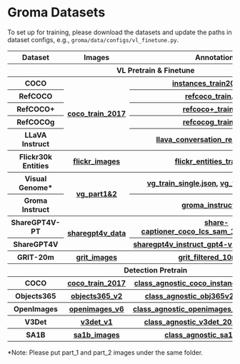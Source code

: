 # Groma Datasets

To set up for training, please download the datasets and update the paths in dataset configs,
e.g., `groma/data/configs/vl_finetune.py`.
<table>
    <tr>
        <th>Dataset</th>
        <th>Images</th>
        <th>Annotations</th>
    </tr>
    <tr>
        <th colspan="3">VL Pretrain & Finetune</th>
    </tr>
    <tr>
        <th>COCO</th>
        <th rowspan="5"><a href="https://cocodataset.org/#download">coco_train_2017</a></th>
        <th><a href="https://cocodataset.org/#download">instances_train2017.json</a></th>
    </tr>
    <tr>
        <th>RefCOCO</th>
        <th><a href="https://huggingface.co/datasets/FoundationVision/groma_data/tree/main">refcoco_train.json</a></th>
    </tr>
    <tr>
        <th>RefCOCO+</th>
        <th><a href="https://huggingface.co/datasets/FoundationVision/groma_data/tree/main">refcoco+_train.json</a></th>
    </tr>
    <tr>
        <th>RefCOCOg</th>
        <th><a href="https://huggingface.co/datasets/FoundationVision/groma_data/tree/main">refcocog_train.json</a></th>
    </tr>
    <tr>
        <th>LLaVA Instruct</th>
        <th><a href="https://huggingface.co/datasets/FoundationVision/groma_data/tree/main">llava_conversation_reasoning.json</a></th>
    </tr>
    <tr>
        <th>Flickr30k Entities</th>
        <th><a href="https://shannon.cs.illinois.edu/DenotationGraph/">flickr_images</a></th>
        <th><a href="https://huggingface.co/datasets/FoundationVision/groma_data/tree/main">flickr_entities_train.json</a></th>
    </tr>
    <tr>
        <th>Visual Genome*</th>
        <th rowspan="2"><a href="https://homes.cs.washington.edu/~ranjay/visualgenome/api.html">vg_part1&2</a></th>
        <th>
            <a href="https://huggingface.co/datasets/FoundationVision/groma_data/tree/main">vg_train_single.json</a>,
            <a href="https://huggingface.co/datasets/FoundationVision/groma_data/tree/main">vg_train_multi.json</a>
        </th>
    </tr>
    <tr>
        <th>Groma Instruct</th>
        <th><a href="https://huggingface.co/datasets/FoundationVision/groma_instruct/tree/main">groma_instruct.json</a></th>
    </tr>
    <tr>
        <th>ShareGPT4V-PT</th>
        <th rowspan="2"><a href="https://github.com/InternLM/InternLM-XComposer/blob/main/projects/ShareGPT4V/docs/Data.md">sharegpt4v_data</a></th>
        <th><a href="https://huggingface.co/datasets/Lin-Chen/ShareGPT4V/tree/main">share-captioner_coco_lcs_sam_1246k_1107.json</a></th>
    </tr>
    <tr>
        <th>ShareGPT4V</th>
        <th><a href="https://huggingface.co/datasets/Lin-Chen/ShareGPT4V/tree/main">sharegpt4v_instruct_gpt4-vision_cap100k.json</a></th>
    </tr>
    <tr>
        <th>GRIT-20m</th>
        <th><a href="https://huggingface.co/datasets/zzliang/GRIT">grit_images</a></th>
        <th><a href="https://huggingface.co/datasets/FoundationVision/groma_data/tree/main">grit_filtered_10m.json</a></th>
    </tr>
    <tr>
        <th colspan="3">Detection Pretrain</th>
    </tr>
    <tr>
        <th>COCO</th>
        <th><a href="https://cocodataset.org/#download">coco_train_2017</a></th>
        <th><a href="https://huggingface.co/datasets/FoundationVision/groma_data/tree/main">class_agnostic_coco_instances_train2017.json</a></th>
    </tr>
    <tr>
        <th>Objects365</th>
        <th><a href="https://www.objects365.org/overview.html">objects365_v2</a></th>
        <th><a href="https://huggingface.co/datasets/FoundationVision/groma_data/tree/main">class_agnostic_obj365v2_train_new.json</a></th>
    </tr>
    <tr>
        <th>OpenImages</th>
        <th><a href="https://storage.googleapis.com/openimages/web/download_v6.html">openimages_v6</a></th>
        <th><a href="https://huggingface.co/datasets/FoundationVision/groma_data/tree/main">class_agnostic_openimages_v6_train_bbox.json</a></th>
    </tr>
    <tr>
        <th>V3Det</th>
        <th><a href="https://v3det.openxlab.org.cn/">v3det_v1</a></th>
        <th><a href="https://huggingface.co/datasets/FoundationVision/groma_data/tree/main">class_agnostic_v3det_2023_v1_train.json</a></th>
    </tr>
    <tr>
        <th>SA1B</th>
        <th><a href="https://ai.meta.com/datasets/segment-anything-downloads/">sa1b_images</a></th>
        <th><a href="https://huggingface.co/datasets/FoundationVision/groma_data/tree/main">class_agnostic_sa1b_2m.json</a></th>
    </tr>
</table>

*Note: Please put part_1 and part_2 images under the same folder.

